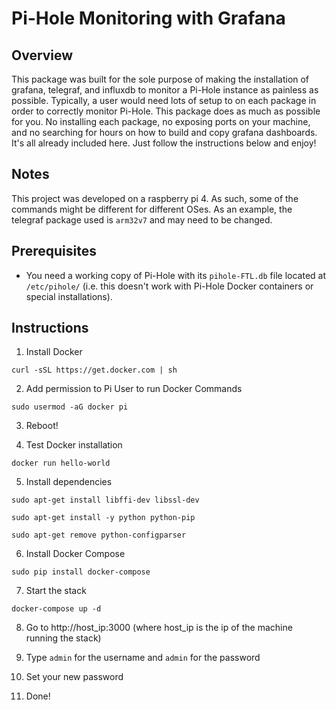 # Pi-Hole Monitoring with Grafana #

## Overview ##
This package was built for the sole purpose of making the installation of grafana, telegraf, and influxdb to monitor a Pi-Hole instance as painless as possible. Typically, a user would need lots of setup to on each package in order to correctly monitor Pi-Hole. This package does as much as possible for you. No installing each package, no exposing ports on your machine, and no searching for hours on how to build and copy grafana dashboards. It's all already included here. Just follow the instructions below and enjoy!

## Notes ##
This project was developed on a raspberry pi 4. As such, some of the commands might be different for different OSes. As an example, the telegraf package used is `arm32v7` and may need to be changed.

## Prerequisites ##
- You need a working copy of Pi-Hole with its `pihole-FTL.db` file located at `/etc/pihole/` (i.e. this doesn't work with Pi-Hole Docker containers or special installations).

## Instructions ##
1. Install Docker

  `curl -sSL https://get.docker.com | sh`

2. Add permission to Pi User to run Docker Commands

  `sudo usermod -aG docker pi`
  
3. Reboot!

4. Test Docker installation

  `docker run hello-world`
  
5. Install dependencies

  `sudo apt-get install libffi-dev libssl-dev`

  `sudo apt-get install -y python python-pip`

  `sudo apt-get remove python-configparser`

6. Install Docker Compose

  `sudo pip install docker-compose`

7. Start the stack

  `docker-compose up -d`

8. Go to http://host_ip:3000 (where host_ip is the ip of the machine running the stack)

9. Type `admin` for the username and `admin` for the password

10. Set your new password

11. Done!

